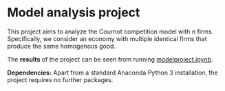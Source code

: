 # Model analysis project

This project aims to analyze the Cournot competition model with n firms. Specifically, we consider an economy with multiple identical firms that produce the same homogenous good.

The **results** of the project can be seen from running [modelproject.ipynb](modelproject.ipynb).

**Dependencies:** Apart from a standard Anaconda Python 3 installation, the project requires no further packages.